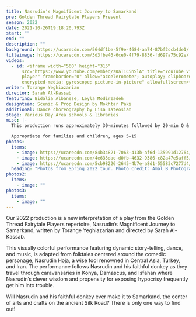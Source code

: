 ```yaml
---
title: Nasrudin's Magnificent Journey to Samarkand
pre: Golden Thread Fairytale Players Present
season: 2022
date: 2021-10-26T19:18:20.793Z
start: ""
end: ""
description: ""
background: https://ucarecdn.com/564df1be-5f9e-4684-aa74-87bf2ccb4de1/
titleimage: https://ucarecdn.com/3d3fbe46-6ce0-4f79-8836-fd697a75c92e/
videos:
  - id: <iframe width="560" height="315"
      src="https://www.youtube.com/embed/zKaT1C5nSlA" title="YouTube video
      player" frameborder="0" allow="accelerometer; autoplay; clipboard-write;
      encrypted-media; gyroscope; picture-in-picture" allowfullscreen></iframe>
writer: Torange Yeghiazarian
director: Sarah Al-Kassab
featuring: Bidalia Albanese, Leyla Modirzadeh
designteam: Scenic & Prop Design by Mokhtar Paki
additional: Dance choreography by Lisa Tateosian
stage: Various Bay Area schools & libraries
misc: |-
  This production runs approximately 30-minutes followed by 20-min Q & A session

  Appropriate for families and children, ages 5-15
photos:
  items:
    - image: https://ucarecdn.com/84b34821-7063-413b-af6d-135991d12764/
    - image: https://ucarecdn.com/4e633dae-d0fb-4632-9386-c82a47e5aff5/
    - image: https://ucarecdn.com/5cb98226-2645-4b7e-a8d1-55583c7277d4/
  heading: "Photos from Spring 2022 tour. Photo Credit: Amal B Photography"
photos2:
  items:
    - image: ""
photos3:
  items:
    - image: ""
---
```

Our 2022 production is a new interpretation of a play from the Golden Thread Fairytale Players repertoire, Nasrudin’s Magnificent Journey to Samarkand, written by Torange Yeghiazarian and directed by Sarah Al-Kassab.

This visually colorful performance featuring dynamic story-telling, dance, and music, is adapted from folktales centered around the comedic personage, Nasrudin Hoja, a wise fool renowned in Central Asia, Turkey, and Iran. The performance follows Nasrudin and his faithful donkey as they travel through caravansaries in Konya, Damascus, and Isfahan where Nasrudin’s clever wisdom and propensity for exposing hypocrisy frequently get him into trouble.

Will Nasrudin and his faithful donkey ever make it to Samarkand, the center of arts and crafts on the ancient Silk Road? There is only one way to find out!